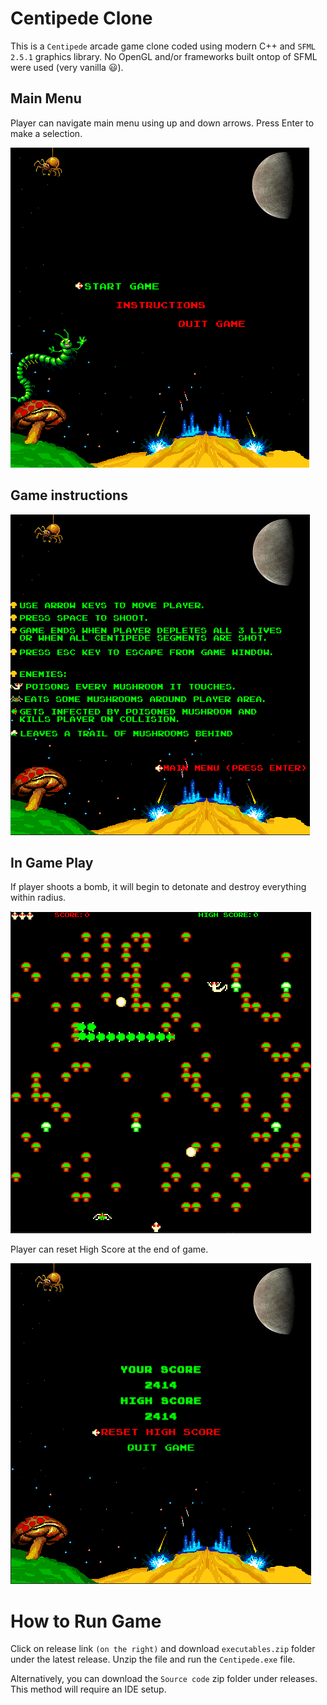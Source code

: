 # Centipede Clone
This is a `Centipede` arcade game clone coded using modern C++ and `SFML 2.5.1` graphics library. No OpenGL and/or frameworks built ontop of SFML were used (very vanilla :smiley:).

## Main Menu
Player can navigate main menu using up and down arrows. Press Enter to make a selection.

![image](resources/main-view.png)

## Game instructions

![image](resources/instructions-view.png)

## In Game Play

If player shoots a bomb, it will begin to detonate and destroy everything within radius.

![image](resources/game-play.png)

Player can reset High Score at the end of game.

![image](resources/game-end-view.png)

# How to Run Game
Click on release link `(on the right)` and download `executables.zip` folder under the latest release. Unzip the file and run the `Centipede.exe` file.

Alternatively, you can download the `Source code` zip folder under releases. This method will require an IDE setup.